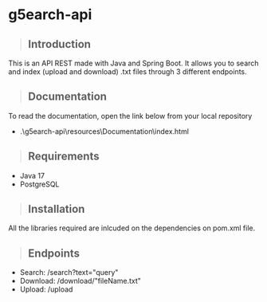 # g5earch-api
>## Introduction
This is an API REST made with Java and Spring Boot. It allows you to search and index (upload and download) .txt files through 3 different endpoints.

>## Documentation
To read the documentation, open the link below from your local repository
* .\g5earch-api\resources\Documentation\index.html

>## Requirements
* Java 17
* PostgreSQL


>## Installation
All the libraries required are inlcuded on the dependencies on pom.xml file.

>## Endpoints
* Search: /search?text="query"
* Download: /download/"fileName.txt"
* Upload: /upload
